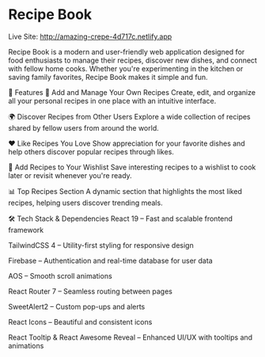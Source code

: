 # Recipe Book
Live Site: http://amazing-crepe-4d717c.netlify.app

Recipe Book is a modern and user-friendly web application designed for food enthusiasts to manage their recipes, discover new dishes, and connect with fellow home cooks. Whether you're experimenting in the kitchen or saving family favorites, Recipe Book makes it simple and fun.

🌟 Features
🧾 Add and Manage Your Own Recipes
Create, edit, and organize all your personal recipes in one place with an intuitive interface.

🌍 Discover Recipes from Other Users
Explore a wide collection of recipes shared by fellow users from around the world.

❤ Like Recipes You Love
Show appreciation for your favorite dishes and help others discover popular recipes through likes.

📝 Add Recipes to Your Wishlist
Save interesting recipes to a wishlist to cook later or revisit whenever you're ready.

📊 Top Recipes Section
A dynamic section that highlights the most liked recipes, helping users discover trending meals.

🛠 Tech Stack & Dependencies
React 19 – Fast and scalable frontend framework

TailwindCSS 4 – Utility-first styling for responsive design

Firebase – Authentication and real-time database for user data

AOS – Smooth scroll animations

React Router 7 – Seamless routing between pages

SweetAlert2 – Custom pop-ups and alerts

React Icons – Beautiful and consistent icons

React Tooltip & React Awesome Reveal – Enhanced UI/UX with tooltips and animations